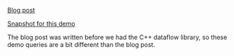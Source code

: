 [Blog post](https://github.blog/category/security/stack-buffer-overflow-qualcomm-msm/)

[Snapshot for this demo](https://github.com/github/securitylab/releases/download/qualcomm-msm-codeql-database/msm-4.4-revision-2017-May-07--08-33-56.zip)

The blog post was written before we had the C++ dataflow library, so these demo queries are a bit different than the blog post.
